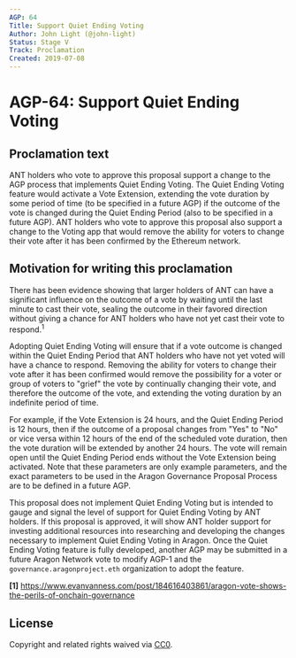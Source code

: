 ```yaml
---
AGP: 64
Title: Support Quiet Ending Voting
Author: John Light (@john-light)
Status: Stage V
Track: Proclamation
Created: 2019-07-08
---
```


# AGP-64: Support Quiet Ending Voting

## Proclamation text

ANT holders who vote to approve this proposal support a change to the AGP process that implements Quiet Ending Voting. The Quiet Ending Voting feature would activate a Vote Extension, extending the vote duration by some period of time (to be specified in a future AGP) if the outcome of the vote is changed during the Quiet Ending Period (also to be specified in a future AGP). ANT holders who vote to approve this proposal also support a change to the Voting app that would remove the ability for voters to change their vote after it has been confirmed by the Ethereum network.

## Motivation for writing this proclamation

There has been evidence showing that larger holders of ANT can have a significant influence on the outcome of a vote by waiting until the last minute to cast their vote, sealing the outcome in their favored direction without giving a chance for ANT holders who have not yet cast their vote to respond.<sup>1</sup> 

Adopting Quiet Ending Voting will ensure that if a vote outcome is changed within the Quiet Ending Period that ANT holders who have not yet voted will have a chance to respond. Removing the ability for voters to change their vote after it has been confirmed would remove the possibility for a voter or group of voters to "grief" the vote by continually changing their vote, and therefore the outcome of the vote, and extending the voting duration by an indefinite period of time.

For example, if the Vote Extension is 24 hours, and the Quiet Ending Period is 12 hours, then if the outcome of a proposal changes from "Yes" to "No" or vice versa within 12 hours of the end of the scheduled vote duration, then the vote duration will be extended by another 24 hours. The vote will remain open until the Quiet Ending Period ends without the Vote Extension being activated. Note that these parameters are only example parameters, and the exact parameters to be used in the Aragon Governance Proposal Process are to be defined in a future AGP.

This proposal does not implement Quiet Ending Voting but is intended to gauge and signal the level of support for Quiet Ending Voting by ANT holders. If this proposal is approved, it will show ANT holder support for investing additional resources into researching and developing the changes necessary to implement Quiet Ending Voting in Aragon. Once the Quiet Ending Voting feature is fully developed, another AGP may be submitted in a future Aragon Network vote to modify AGP-1 and the `governance.aragonproject.eth` organization to adopt the feature.

<b id="f1">[1]</b> https://www.evanvanness.com/post/184616403861/aragon-vote-shows-the-perils-of-onchain-governance

## License
Copyright and related rights waived via [CC0](https://creativecommons.org/publicdomain/zero/1.0/).
